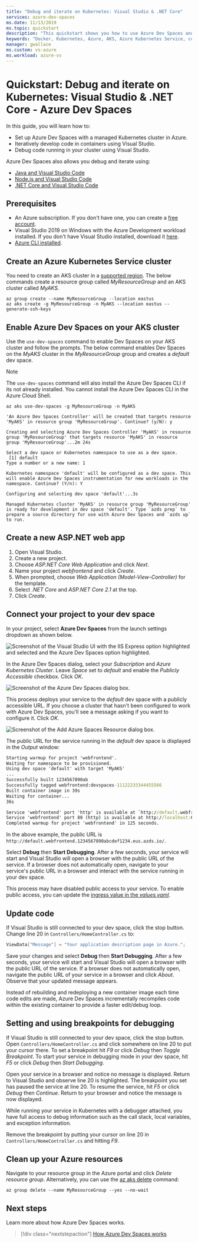 ```yaml
---
title: "Debug and iterate on Kubernetes: Visual Studio & .NET Core"
services: azure-dev-spaces
ms.date: 11/13/2019
ms.topic: quickstart
description: "This quickstart shows you how to use Azure Dev Spaces and Visual Studio to debug and rapidly iterate a .NET Core application on Azure Kubernetes Service"
keywords: "Docker, Kubernetes, Azure, AKS, Azure Kubernetes Service, containers, Helm, service mesh, service mesh routing, kubectl, k8s"
manager: gwallace
ms.custom: vs-azure
ms.workload: azure-vs
---
```

# Quickstart: Debug and iterate on Kubernetes: Visual Studio & .NET Core - Azure Dev Spaces

In this guide, you will learn how to:

- Set up Azure Dev Spaces with a managed Kubernetes cluster in Azure.
- Iteratively develop code in containers using Visual Studio.
- Debug code running in your cluster using Visual Studio.

Azure Dev Spaces also allows you debug and iterate using:
- [Java and Visual Studio Code](quickstart-java.md)
- [Node.js and Visual Studio Code](quickstart-nodejs.md)
- [.NET Core and Visual Studio Code](quickstart-netcore.md)

## Prerequisites

- An Azure subscription. If you don't have one, you can create a [free account](https://azure.microsoft.com/free).
- Visual Studio 2019 on Windows with the Azure Development workload installed. If you don't have Visual Studio installed, download it [here](https://aka.ms/vsdownload?utm_source=mscom&utm_campaign=msdocs).
- [Azure CLI installed](/cli/azure/install-azure-cli?view=azure-cli-latest).

## Create an Azure Kubernetes Service cluster

You need to create an AKS cluster in a [supported region][supported-regions]. The below commands create a resource group called *MyResourceGroup* and an AKS cluster called *MyAKS*.

```azurecli
az group create --name MyResourceGroup --location eastus
az aks create -g MyResourceGroup -n MyAKS --location eastus --generate-ssh-keys
```

## Enable Azure Dev Spaces on your AKS cluster

Use the `use-dev-spaces` command to enable Dev Spaces on your AKS cluster and follow the prompts. The below command enables Dev Spaces on the *MyAKS* cluster in the *MyResourceGroup* group and creates a *default* dev space.

> [!NOTE]
> The `use-dev-spaces` command will also install the Azure Dev Spaces CLI if its not already installed. You cannot install the Azure Dev Spaces CLI in the Azure Cloud Shell.

```azurecli
az aks use-dev-spaces -g MyResourceGroup -n MyAKS
```

```output
'An Azure Dev Spaces Controller' will be created that targets resource 'MyAKS' in resource group 'MyResourceGroup'. Continue? (y/N): y

Creating and selecting Azure Dev Spaces Controller 'MyAKS' in resource group 'MyResourceGroup' that targets resource 'MyAKS' in resource group 'MyResourceGroup'...2m 24s

Select a dev space or Kubernetes namespace to use as a dev space.
 [1] default
Type a number or a new name: 1

Kubernetes namespace 'default' will be configured as a dev space. This will enable Azure Dev Spaces instrumentation for new workloads in the namespace. Continue? (Y/n): Y

Configuring and selecting dev space 'default'...3s

Managed Kubernetes cluster 'MyAKS' in resource group 'MyResourceGroup' is ready for development in dev space 'default'. Type `azds prep` to prepare a source directory for use with Azure Dev Spaces and `azds up` to run.
```

## Create a new ASP.NET web app

1. Open Visual Studio.
1. Create a new project.
1. Choose *ASP.NET Core Web Application* and click *Next*.
1. Name your project *webfrontend* and click *Create*.
1. When prompted, choose *Web Application (Model-View-Controller)* for the template.
1. Select *.NET Core* and *ASP.NET Core 2.1* at the top.
1. Click *Create*.

## Connect your project to your dev space

In your project, select **Azure Dev Spaces** from the launch settings dropdown as shown below.

![Screenshot of the Visual Studio UI with the IIS Express option highlighted and selected and the Azure Dev Spaces option highlighted.](media/get-started-netcore-visualstudio/LaunchSettings.png)

In the Azure Dev Spaces dialog, select your *Subscription* and *Azure Kubernetes Cluster*. Leave *Space* set to *default* and enable the *Publicly Accessible* checkbox. Click *OK*.

![Screenshot of the Azure Dev Spaces dialog box.](media/get-started-netcore-visualstudio/Azure-Dev-Spaces-Dialog.png)

This process deploys your service to the *default* dev space with a publicly accessible URL. If you choose a cluster that hasn't been configured to work with Azure Dev Spaces, you'll see a message asking if you want to configure it. Click *OK*.

![Screenshot of the Add Azure Spaces Resource dialog box.](media/get-started-netcore-visualstudio/Add-Azure-Dev-Spaces-Resource.png)

The public URL for the service running in the *default* dev space is displayed in the *Output* window:

```cmd
Starting warmup for project 'webfrontend'.
Waiting for namespace to be provisioned.
Using dev space 'default' with target 'MyAKS'
...
Successfully built 1234567890ab
Successfully tagged webfrontend:devspaces-11122233344455566
Built container image in 39s
Waiting for container...
36s

Service 'webfrontend' port 'http' is available at `http://default.webfrontend.1234567890abcdef1234.eus.azds.io/`
Service 'webfrontend' port 80 (http) is available at http://localhost:62266
Completed warmup for project 'webfrontend' in 125 seconds.
```

In the above example, the public URL is `http://default.webfrontend.1234567890abcdef1234.eus.azds.io/`. 

Select **Debug** then **Start Debugging**. After a few seconds, your service will start and Visual Studio will open a browser with the public URL of the service. If a browser does not automatically open, navigate to your service's public URL in a browser and interact with the service running in your dev space.

This process may have disabled public access to your service. To enable public access, you can update the [ingress value in the *values.yaml*][ingress-update].

## Update code

If Visual Studio is still connected to your dev space, click the stop button. Change line 20 in `Controllers/HomeController.cs` to:
    
```csharp
ViewData["Message"] = "Your application description page in Azure.";
```

Save your changes and select **Debug** then **Start Debugging**. After a few seconds, your service will start and Visual Studio will open a browser with the public URL of the service. If a browser does not automatically open, navigate the public URL of your service in a browser and click *About*. Observe that your updated message appears.

Instead of rebuilding and redeploying a new container image each time code edits are made, Azure Dev Spaces incrementally recompiles code within the existing container to provide a faster edit/debug loop.

## Setting and using breakpoints for debugging

If Visual Studio is still connected to your dev space, click the stop button. Open `Controllers/HomeController.cs` and click somewhere on line 20 to put your cursor there. To set a breakpoint hit *F9* or click *Debug* then *Toggle Breakpoint*. To start your service in debugging mode in your dev space, hit *F5* or click *Debug* then *Start Debugging*.

Open your service in a browser and notice no message is displayed. Return to Visual Studio and observe line 20 is highlighted. The breakpoint you set has paused the service at line 20. To resume the service, hit *F5* or click *Debug* then *Continue*. Return to your browser and notice the message is now displayed.

While running your service in Kubernetes with a debugger attached, you have full access to debug information such as the call stack, local variables, and exception information.

Remove the breakpoint by putting your cursor on line 20 in `Controllers/HomeController.cs` and hitting *F9*.

## Clean up your Azure resources

Navigate to your resource group in the Azure portal and click *Delete resource group*. Alternatively, you can use the [az aks delete](/cli/azure/aks#az-aks-delete) command:

```azurecli
az group delete --name MyResourceGroup --yes --no-wait
```

## Next steps

Learn more about how Azure Dev Spaces works.

> [!div class="nextstepaction"]
> [How Azure Dev Spaces works](how-dev-spaces-works.md)

[ingress-update]: how-dev-spaces-works-up.md#how-running-your-code-is-configured
[supported-regions]: https://azure.microsoft.com/global-infrastructure/services/?products=kubernetes-service
